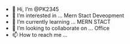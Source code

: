 - 👋 Hi, I’m @PK2345
- 👀 I’m interested in ... Mern Stact Deveopment
- 🌱 I’m currently learning ... MERN STACT
- 💞️ I’m looking to collaborate on ... Office
- 📫 How to reach me ...

<!---
PK2345/PK2345 is a ✨ special ✨ repository because its `README.md` (this file) appears on your GitHub profile.
You can click the Preview link to take a look at your changes.
--->
